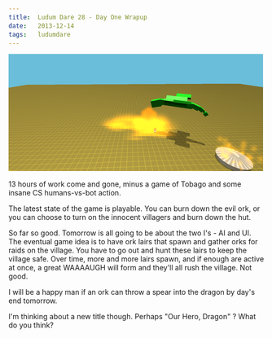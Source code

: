 ```yaml
---
title:  Ludum Dare 28 - Day One Wrapup
date:   2013-12-14
tags:   ludumdare
---
```


![](/images/2013-12-14-screen.png)

13 hours of work come and gone, minus a game of Tobago and some insane CS humans-vs-bot action.

The latest state of the game is playable. You can burn down the evil ork, or you can choose to turn on the innocent villagers and burn down the hut.

So far so good. Tomorrow is all going to be about the two I's - AI and UI. The eventual game idea is to have ork lairs that spawn and gather orks for raids on the village. You have to go out and hunt these lairs to keep the village safe. Over time, more and more lairs spawn, and if enough are active at once, a great WAAAAUGH will form and they'll all rush the village. Not good.

I will be a happy man if an ork can throw a spear into the dragon by day's end tomorrow.

I'm thinking about a new title though. Perhaps "Our Hero, Dragon" ? What do you think?